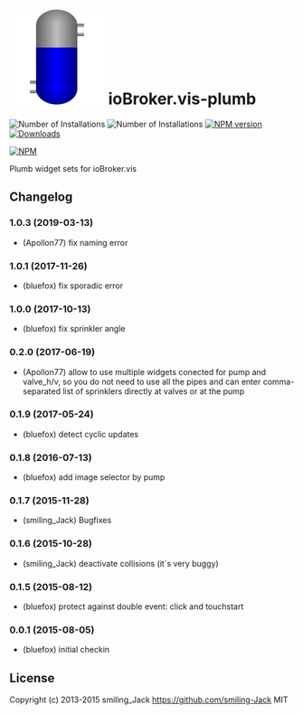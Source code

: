 ![Logo](admin/plumb.png)
ioBroker.vis-plumb
============

![Number of Installations](http://iobroker.live/badges/vis-plumb-installed.svg) ![Number of Installations](http://iobroker.live/badges/vis-plumb-stable.svg) [![NPM version](http://img.shields.io/npm/v/iobroker.vis-plumb.svg)](https://www.npmjs.com/package/iobroker.vis-plumb)
[![Downloads](https://img.shields.io/npm/dm/iobroker.vis-plumb.svg)](https://www.npmjs.com/package/iobroker.vis-plumb)

[![NPM](https://nodei.co/npm/iobroker.vis-plumb.png?downloads=true)](https://nodei.co/npm/iobroker.vis-plumb/)

Plumb widget sets for ioBroker.vis

## Changelog
### 1.0.3 (2019-03-13)
- (Apollon77) fix naming error

### 1.0.1 (2017-11-26)
- (bluefox) fix sporadic error

### 1.0.0 (2017-10-13)
- (bluefox) fix sprinkler angle

### 0.2.0 (2017-06-19)
- (Apollon77) allow to use multiple widgets conected for pump and valve_h/v, so you do not need to use all the pipes and can enter comma-separated list of sprinklers directly at valves or at the pump

### 0.1.9 (2017-05-24)
- (bluefox) detect cyclic updates

### 0.1.8 (2016-07-13)
- (bluefox) add image selector by pump

### 0.1.7 (2015-11-28)
- (smiling_Jack) Bugfixes

### 0.1.6 (2015-10-28)
- (smiling_Jack) deactivate collisions (it´s very buggy)

### 0.1.5 (2015-08-12)
- (bluefox) protect against double event: click and touchstart

### 0.0.1 (2015-08-05)
- (bluefox) initial checkin

## License
 Copyright (c) 2013-2015 smiling_Jack https://github.com/smiling-Jack
 MIT
